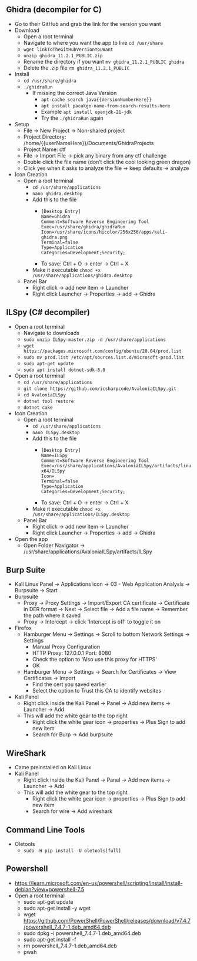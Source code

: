 ## Ghidra (decompiler for C)
- Go to their GitHub and grab the link for the version you want 
- Download
  - Open a root terminal
  - Navigate to where you want the app to live `cd /usr/share`
  - `wget linkToTheGitHubVersionYouWant`
  - `unzip ghidra_11.2.1_PUBLIC.zip`
  - Rename the directory if you want  `mv ghidra_11.2.1_PUBLIC ghidra`
  - Delete the .zip file `rm ghidra_11.2.1_PUBLIC` 
- Install
  - `cd /usr/share/ghidra`
  - `./ghidraRun`
    -  If missing the correct Java Version
       -  `apt-cache search java{{VersionNumberHere}}`
       -  `apt install pacakge-name-from-search-results-here`
       - Example `apt install openjdk-21-jdk`
       -  Try the `./ghidraRun` again
- Setup
  - File -> New Project -> Non-shared project
  - Project Directory: /home/{{userNameHere}}/Documents/GhidraProjects
  - Project Name: ctf
  - File -> Import File -> pick any binary from any ctf challenge
  - Double click the file name (don’t click the cool looking green dragon)
  - Click yes when it asks to analyze the file -> keep defaults -> analyze
- Icon Creation
  - Open a root terminal
    - `cd /usr/share/applications`
    - `nano ghidra.desktop`
    - Add this to the file 
        -   ```
			[Desktop Entry]
			Name=Ghidra
			Comment=Software Reverse Engineering Tool
			Exec=/usr/share/ghidra/ghidraRun
			Icon=/usr/share/icons/hicolor/256x256/apps/kali-ghidra.png
			Terminal=false
			Type=Application
			Categories=Development;Security;
            ```
      - To save: Ctrl + O -> enter -> Ctrl + X
    - Make it executable `chmod +x /usr/share/applications/ghidra.desktop`
  - Panel Bar
    - Right click -> add new item -> Launcher
    - Right click Launcher -> Properties -> add -> Ghidra

## ILSpy (C# decompiler)
- Open a root terminal
  - Navigate to downloads
  - `sudo unzip ILSpy-master.zip -d /usr/share/applications`
  - `wget https://packages.microsoft.com/config/ubuntu/20.04/prod.list`
  - `sudo mv prod.list /etc/apt/sources.list.d/microsoft-prod.list`
  - `sudo apt-get update`
  - `sudo apt install dotnet-sdk-8.0`
- Open a root terminal
    - `cd /usr/share/applications`
    - `git clone https://github.com/icsharpcode/AvaloniaILSpy.git`
    - `cd AvaloniaILSpy`
    - `dotnet tool restore`
    - `dotnet cake`
- Icon Creation
  - Open a root terminal
    - `cd /usr/share/applications`
    - `nano ILSpy.desktop`
    - Add this to the file 
        -   ```
            [Desktop Entry]
            Name=ILSpy
            Comment=Software Reverse Engineering Tool
            Exec=/usr/share/applications/AvaloniaILSpy/artifacts/linux-x64/ILSpy
            Icon=
            Terminal=false
            Type=Application
            Categories=Development;Security;
            ```
      - To save: Ctrl + O -> enter -> Ctrl + X
    - Make it executable `chmod +x /usr/share/applications/ILSpy.desktop`
  - Panel Bar
    - Right click -> add new item -> Launcher
    - Right click Launcher -> Properties -> add -> Ghidra
- Open the app
  - Open Folder Navigator -> /usr/share/applications/AvaloniaILSpy/artifacts/ILSpy


## Burp Suite
- Kali Linux Panel -> Applications icon -> 03 - Web Application Analysis -> Burpsuite -> Start
- Burpsuite 
	- Proxy -> Proxy Settings -> Import/Export CA certificate -> Certificate in DER format -> Next -> Select file -> Add a file name -> Remember the path where it saved
	- Proxy -> Intercept -> click 'Intercept is off' to toggle it on
- Firefox
	- Hamburger Menu -> Settings -> Scroll to bottom Network Settings -> Settings
		- Manual Proxy Configuration
		- HTTP Proxy: 127.0.0.1  Port: 8080
		- Check the option to 'Also use this proxy for HTTPS'
		- OK
	- Hamburger Menu -> Settings -> Search for Certificates -> View Certificates -> Import
		- Find the cert you saved earlier
		- Select the option to Trust this CA to identify websites
- Kali Panel
  - Right click inside the Kali Panel -> Panel -> Add new items -> Launcher -> Add
  - This will add the white gear to the top right
  	- Right click the white gear icon -> properties -> Plus Sign to add new item
  	- Search for Burp -> Add burpsuite

## WireShark
- Came preinstalled on Kali Linux
-  Kali Panel
   -  Right click inside the Kali Panel -> Panel -> Add new items -> Launcher -> Add
   -  This will add the white gear to the top right
      -  Right click the white gear icon -> properties -> Plus Sign to add new item
      -  Search for wire -> Add wireshark

## Command Line Tools
- Oletools
  - `sudo -H pip install -U oletools[full]`

## Powershell
- https://learn.microsoft.com/en-us/powershell/scripting/install/install-debian?view=powershell-7.5
- Open a root terminal
  - sudo apt-get update
  - sudo apt-get install -y wget
  - wget https://github.com/PowerShell/PowerShell/releases/download/v7.4.7/powershell_7.4.7-1.deb_amd64.deb
  - sudo dpkg -i powershell_7.4.7-1.deb_amd64.deb
  - sudo apt-get install -f
  - rm powershell_7.4.7-1.deb_amd64.deb
  - pwsh